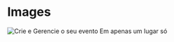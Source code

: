 # Images

![Crie e Gerencie o seu evento Em apenas um lugar só](https://github.com/roger-rocha/Images/assets/74687838/e8232049-c5b2-4f7a-a14c-8d295abee8cb)
